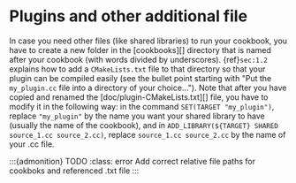 # Plugins and other additional file

In case you need other files (like shared libraries) to run your cookbook, you
have to create a new folder in the [cookbooks][] directory that is named after
your cookbook (with words divided by underscores). {ref}`sec:1.2`
explains how to add a `CMakeLists.txt` file to that directory so that your
plugin can be compiled easily (see the bullet point starting with "Put
the `my_plugin.cc` file into a directory of your choice..."). Note that
after you have copied and renamed the [doc/plugin-CMakeLists.txt][] file, you
have to modify it in the following way: in the command
`SET(TARGET "my_plugin")`, replace `"my_plugin"` by the name you want your
shared library to have (usually the name of the cookbook), and in
`ADD_LIBRARY(${TARGET} SHARED source_1.cc source_2.cc)`, replace
`source_1.cc source_2.cc` by the name of your .cc file.

:::{admonition} TODO
:class: error
Add correct relative file paths for cookboks and referenced .txt file
:::
